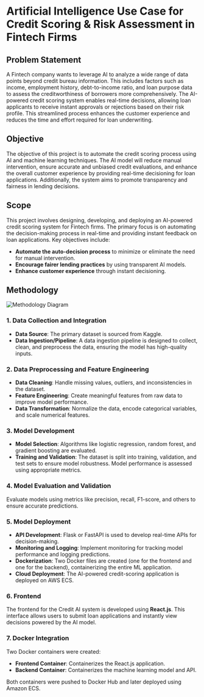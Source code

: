 # Artificial Intelligence Use Case for Credit Scoring & Risk Assessment in Fintech Firms

## Problem Statement

A Fintech company wants to leverage AI to analyze a wide range of data points beyond credit bureau information. This includes factors such as income, employment history, debt-to-income ratio, and loan purpose data to assess the creditworthiness of borrowers more comprehensively. The AI-powered credit scoring system enables real-time decisions, allowing loan applicants to receive instant approvals or rejections based on their risk profile. This streamlined process enhances the customer experience and reduces the time and effort required for loan underwriting.

## Objective

The objective of this project is to automate the credit scoring process using AI and machine learning techniques. The AI model will reduce manual intervention, ensure accurate and unbiased credit evaluations, and enhance the overall customer experience by providing real-time decisioning for loan applications. Additionally, the system aims to promote transparency and fairness in lending decisions.

## Scope

This project involves designing, developing, and deploying an AI-powered credit scoring system for Fintech firms. The primary focus is on automating the decision-making process in real-time and providing instant feedback on loan applications. Key objectives include:

- **Automate the auto-decision process** to minimize or eliminate the need for manual intervention.
- **Encourage fairer lending practices** by using transparent AI models.
- **Enhance customer experience** through instant decisioning.

## Methodology

![Methodology Diagram](https://excalidraw.com/#json=MObi-wwy4yQzqlUQuMdh8,wafU0DqWbTvWJ3JfdjEPPA)

### 1. Data Collection and Integration

- **Data Source**: The primary dataset is sourced from Kaggle.
- **Data Ingestion/Pipeline**: A data ingestion pipeline is designed to collect, clean, and preprocess the data, ensuring the model has high-quality inputs.

### 2. Data Preprocessing and Feature Engineering

- **Data Cleaning**: Handle missing values, outliers, and inconsistencies in the dataset.
- **Feature Engineering**: Create meaningful features from raw data to improve model performance.
- **Data Transformation**: Normalize the data, encode categorical variables, and scale numerical features.

### 3. Model Development

- **Model Selection**: Algorithms like logistic regression, random forest, and gradient boosting are evaluated.
- **Training and Validation**: The dataset is split into training, validation, and test sets to ensure model robustness. Model performance is assessed using appropriate metrics.



### 4. Model Evaluation and Validation
Evaluate models using metrics like precision, recall, F1-score, and others to ensure accurate predictions.

### 5. Model Deployment
- **API Development**: Flask or FastAPI is used to develop real-time APIs for decision-making.
- **Monitoring and Logging**: Implement monitoring for tracking model performance and logging predictions.
- **Dockerization**: Two Docker files are created (one for the frontend and one for the backend), containerizing the entire ML application.
- **Cloud Deployment**: The AI-powered credit-scoring application is deployed on AWS ECS.

### 6. Frontend

The frontend for the Credit AI system is developed using **React.js**. This interface allows users to submit loan applications and instantly view decisions powered by the AI model.

### 7. Docker Integration

Two Docker containers were created:
- **Frontend Container**: Containerizes the React.js application.
- **Backend Container**: Containerizes the machine learning model and API.

Both containers were pushed to Docker Hub and later deployed using Amazon ECS.
